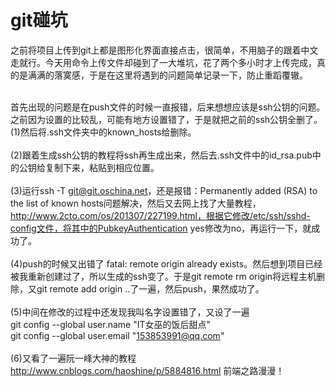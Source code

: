 # git碰坑
之前将项目上传到git上都是图形化界面直接点击，很简单，不用脑子的跟着中文走就行。今天用命令上传文件却碰到了一大堆坑，花了两个多小时才上传完成，真的是满满的落寞感，于是在这里将遇到的问题简单记录一下，防止重蹈覆辙。<br/><br/>

首先出现的问题是在push文件的时候一直报错，后来想想应该是ssh公钥的问题。之前因为设置的比较乱，可能有地方设置错了，于是就把之前的ssh公钥全删了。<br/>
(1)然后将.ssh文件夹中的known_hosts给删除。<br/><br/>
(2)跟着生成ssh公钥的教程将ssh再生成出来，然后去.ssh文件中的id_rsa.pub中的公钥给复制下来，粘贴到相应位置。<br/><br/>
(3)运行ssh -T git@git.oschina.net，还是报错：Permanently added (RSA) to the list of known hosts问题解决，然后又去网上找了大量教程，http://www.2cto.com/os/201307/227199.html，根据它修改/etc/ssh/sshd-config文件，将其中的PubkeyAuthentication yes修改为no，再运行一下，就成功了。<br/><br/>
(4)push的时候又出错了 fatal: remote origin already exists。然后想到项目已经被我重新创建过了，所以生成的ssh变了。于是git remote rm origin将远程主机删除，又git remote add origin ..了一遍，然后push，果然成功了。<br/><br/>
(5)中间在修改的过程中还发现我叫名字设置错了，又设了一遍 <br/>
    git config --global user.name "IT女巫的饭后甜点"<br/>
    git config --global user.email "153853991@qq.com"<br/><br/>
(6)又看了一遍阮一峰大神的教程 http://www.cnblogs.com/haoshine/p/5884816.html 前端之路漫漫！